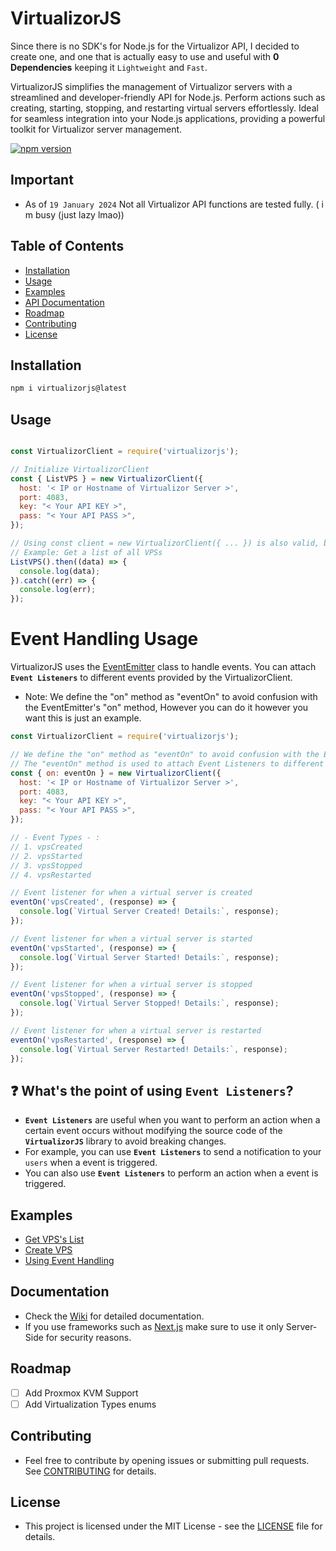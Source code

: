 # VirtualizorJS

Since there is no SDK's for Node.js for the Virtualizor API, I decided to create one, and one that is actually easy to use and useful with **0 Dependencies** keeping it `Lightweight` and `Fast`.

VirtualizorJS simplifies the management of Virtualizor servers with a streamlined and developer-friendly API for Node.js. Perform actions such as creating, starting, stopping, and restarting virtual servers effortlessly. Ideal for seamless integration into your Node.js applications, providing a powerful toolkit for Virtualizor server management.

[![npm version](https://badge.fury.io/js/virtualizorjs.svg)](https://badge.fury.io/js/virtualizorjs)

## Important
 - As of `19 January 2024` Not all Virtualizor API functions are tested fully. ( i m busy (just lazy lmao))

## Table of Contents
- [Installation](#installation)
- [Usage](#usage)
- [Examples](#examples)
- [API Documentation](#api-documentation)
- [Roadmap](#roadmap)
- [Contributing](#contributing)
- [License](#license)

## Installation

```bash
npm i virtualizorjs@latest
```

## Usage

```javascript

const VirtualizorClient = require('virtualizorjs');

// Initialize VirtualizorClient
const { ListVPS } = new VirtualizorClient({
  host: '< IP or Hostname of Virtualizor Server >',
  port: 4083,
  key: "< Your API KEY >",
  pass: "< Your API PASS >",
});

// Using const client = new VirtualizorClient({ ... }) is also valid, but you will have to use client.ListVPS() instead of ListVPS() which just looks ugly.
// Example: Get a list of all VPSs
ListVPS().then((data) => {
  console.log(data);
}).catch((err) => {
  console.log(err);
});
```

# Event Handling Usage

VirtualizorJS uses the [EventEmitter](https://nodejs.org/api/events.html) class to handle events. You can attach **`Event Listeners`** to different events provided by the VirtualizorClient.

- Note: We define the "on" method as "eventOn" to avoid confusion with the EventEmitter's "on" method, However you can do it however you want this is just an example.

```javascript
const VirtualizorClient = require('virtualizorjs'); 

// We define the "on" method as "eventOn" to avoid confusion with the EventEmitter's "on" method, However you can do it however you want this is just an example.
// The "eventOn" method is used to attach Event Listeners to different events provided by the VirtualizorClient.
const { on: eventOn } = new VirtualizorClient({
  host: '< IP or Hostname of Virtualizor Server >',
  port: 4083,
  key: "< Your API KEY >",
  pass: "< Your API PASS >",
});

// - Event Types - :
// 1. vpsCreated
// 2. vpsStarted
// 3. vpsStopped
// 4. vpsRestarted

// Event listener for when a virtual server is created
eventOn('vpsCreated', (response) => {
  console.log(`Virtual Server Created! Details:`, response);
});

// Event listener for when a virtual server is started
eventOn('vpsStarted', (response) => {
  console.log(`Virtual Server Started! Details:`, response);
});

// Event listener for when a virtual server is stopped
eventOn('vpsStopped', (response) => {
  console.log(`Virtual Server Stopped! Details:`, response);
});

// Event listener for when a virtual server is restarted
eventOn('vpsRestarted', (response) => {
  console.log(`Virtual Server Restarted! Details:`, response);
});
```

## ❓ What's the point of using **`Event Listeners`**?
 - **`Event Listeners`** are useful when you want to perform an action when a certain event occurs without modifying the source code of the **`VirtualizorJS`** library to avoid breaking changes.
 - For example, you can use **`Event Listeners`** to send a notification to your `users` when a event is triggered.
 - You can also use **`Event Listeners`** to perform an action when a event is triggered.

## Examples

- [Get VPS's List](/examples/listvps.js)
- [Create VPS](/examples/createvps.js)
- [Using Event Handling](/examples/eventhandling.js)


## Documentation

- Check the [Wiki](https://github.com/kkMihai/virtualizorjs/wiki) for detailed documentation.
- If you use frameworks such as [Next.js](https://nextjs.org/) make sure to use it only Server-Side for security reasons.

## Roadmap
  - [ ] Add Proxmox KVM Support
  - [ ] Add Virtualization Types enums

## Contributing

- Feel free to contribute by opening issues or submitting pull requests. See [CONTRIBUTING](/CONTRIBUTING.md) for details.

## License

- This project is licensed under the MIT License - see the [LICENSE](/LICENSE) file for details.
